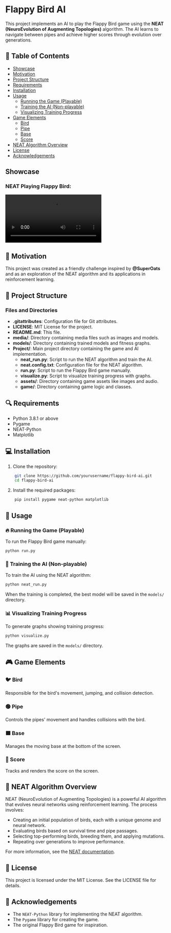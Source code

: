 # Flappy Bird AI

This project implements an AI to play the Flappy Bird game using the **NEAT (NeuroEvolution of Augmenting Topologies)** algorithm. The AI learns to navigate between pipes and achieve higher scores through evolution over generations.

## 📌 Table of Contents
- [Showcase](#showcase)
- [Motivation](#-motivation)
- [Project Structure](#-project-structure)
- [Requirements](#-requirements)
- [Installation](#-installation)
- [Usage](#-usage)
  - [Running the Game (Playable)](#-running-the-game-playable)
  - [Training the AI (Non-playable)](#-training-the-ai-non-playable)
  - [Visualizing Training Progress](#-visualizing-training-progress)
- [Game Elements](#-game-elements)
  - [Bird](#-bird)
  - [Pipe](#-pipe)
  - [Base](#-base)
  - [Score](#-score)
- [NEAT Algorithm Overview](#-neat-algorithm-overview)
- [License](#-license)
- [Acknowledgements](#-acknowledgements)

## Showcase
### NEAT Playing Flappy Bird:
![Gameplay Demo](./media/showcase/neat_run-show-case.mp4)

## 🎯 Motivation
This project was created as a friendly challenge inspired by **@SuperOats** and as an exploration of the NEAT algorithm and its applications in reinforcement learning.

## 📁 Project Structure
### Files and Directories
- **.gitattributes**: Configuration file for Git attributes.
- **LICENSE**: MIT License for the project.
- **README.md**: This file.
- **media/**: Directory containing media files such as images and models.
- **models/**: Directory containing trained models and fitness graphs.
- **Project/**: Main project directory containing the game and AI implementation.
  - **neat_run.py**: Script to run the NEAT algorithm and train the AI.
  - **neat.config.txt**: Configuration file for the NEAT algorithm.
  - **run.py**: Script to run the Flappy Bird game manually.
  - **visualize.py**: Script to visualize training progress with graphs.
  - **assets/**: Directory containing game assets like images and audio.
  - **game/**: Directory containing game logic and classes.

## 🔍 Requirements
- Python 3.8.1 or above
- Pygame
- NEAT-Python
- Matplotlib

## 💻 Installation
1. Clone the repository:
```sh
    git clone https://github.com/yourusername/flappy-bird-ai.git
    cd flappy-bird-ai
```

2. Install the required packages:
```sh
    pip install pygame neat-python matplotlib
```

## 🚀 Usage
### 🔥 Running the Game (Playable)
To run the Flappy Bird game manually:
```sh
python run.py
```

### 🧩 Training the AI (Non-playable)
To train the AI using the NEAT algorithm:
```sh
python neat_run.py
```
When the training is completed, the best model will be saved in the `models/` directory.

### 📊 Visualizing Training Progress
To generate graphs showing training progress:
```sh
python visualize.py
```
The graphs are saved in the `models/` directory.

## 🎮 Game Elements
### 🐦 Bird
Responsible for the bird's movement, jumping, and collision detection.

### 🟢 Pipe
Controls the pipes' movement and handles collisions with the bird.

### 🟫 Base
Manages the moving base at the bottom of the screen.

### 🔢 Score
Tracks and renders the score on the screen.

## 🧠 NEAT Algorithm Overview
NEAT (NeuroEvolution of Augmenting Topologies) is a powerful AI algorithm that evolves neural networks using reinforcement learning. The process involves:
- Creating an initial population of birds, each with a unique genome and neural network.
- Evaluating birds based on survival time and pipe passages.
- Selecting top-performing birds, breeding them, and applying mutations.
- Repeating over generations to improve performance.

For more information, see the [NEAT documentation](https://neat-python.readthedocs.io/en/latest/).

## 📄 License
This project is licensed under the MIT License. See the LICENSE file for details.

## 💬 Acknowledgements
- The `NEAT-Python` library for implementing the NEAT algorithm.
- The `Pygame` library for creating the game.
- The original Flappy Bird game for inspiration.

